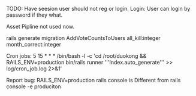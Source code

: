 TODO:
  Have seesion user should not reg or login.
Login:
  User can login by password if they what.


Asset Pipline not used now.

rails generate migration AddVoteCountsToUsers all_kill:integer month_correct:integer

Cron jobs:
5 15 * * * /bin/bash -l -c 'cd /root/duokong && RAILS_ENV=production bin/rails runner '\''Index.auto_generate'\'' >> log/cron_job.log 2>&1'

Report bug:
RAILS_ENV=production rails console
is Different from 
rails console -e produciton

